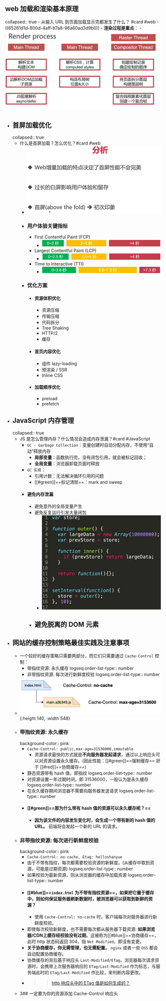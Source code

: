 ## web 加载和渲染基本原理
collapsed:: true
	- 从输入 URL 到页面加载显示完都发生了什么？ #card #web
		- ((65261d1d-800d-4aff-b7a8-96a60ad3d9b0))
		- **渲染过程是重点**：
			- ![image.png](../assets/image_1697294592055_0.png)
- ## 首屏加载优化
  collapsed:: true
	- 什么是首屏加载？怎么优化？#card #web
		- ![image.png](../assets/image_1697294780184_0.png)
		- ### 用户体验关键指标
			- First Contentful Paint (FCP)
				- ![image.png](../assets/image_1697295013277_0.png)
			- Largest Contentful Paint (LCP)
				- ![image.png](../assets/image_1697295044107_0.png)
			- Time to Interactive (TTI)
				- ![image.png](../assets/image_1697295061619_0.png)
		- ### 优化方案
			- #### 资源体积优化
				- 资源压缩
				- 传输压缩
				- 代码拆分
				- Tree Shaking
				- HTTP/2
				- 缓存
			- #### 首页内容优化
				- 组件 lazy-loading
				- 预渲染 / SSR
				- Inline CSS
			- #### 加载顺序优化
				- preload
				- prefetch
- ## JavaScript 内存管理
  collapsed:: true
	- JS 是怎么管理内存？什么情况会造成内存泄漏？#card #JavaScript
		- `GC - Garbage Collection`：变量创建时自动分配内存，不使用“自动”释放内存
			- **局部变量**：函数执行完，没有闭包引用，就会被标记回收；
			- **全局变量**：浏览器卸载页面时释放
		- `GC 实现`：
			- 引用计数：无法解决循环引用的问题
			- [[#green]]==标记清除==：mark and sweep
		- #### 避免内存泄漏
			- 避免意外的全局变量产生
			- 避免反复运行引发大量闭包
				- ![image.png](../assets/image_1697298785891_0.png)
			- 避免脱离的 DOM 元素
				-
- ## 网站的缓存控制策略最佳实践及注意事项
	- 一个较好的缓存策略只需要两部分，而它们只需要通过 `Cache-Control` 控制：
		- 带指纹资源: 永久缓存
		  logseq.order-list-type:: number
		- 非带指纹资源: 每次进行新鲜度校验
		  logseq.order-list-type:: number
	- ![image.png](../assets/image_1700491675037_0.png){:height 140, :width 548}
	- ### 带指纹资源: 永久缓存
	  background-color:: pink
		- `Cache-Control: public,max-age=31536000,immutable`
			- 资源请求最快的方式就是**不向服务器发起请求**，通过以上响应头可以对资源设置永久缓存。(因此性能：[[#green]]==强制缓存== 好于 [[#red]]==协商缓存==)
		- 静态资源带有 hash 值，即指纹
		  logseq.order-list-type:: number
		- 对资源设置一年过期时间，即 31536000，一般认为是永久缓存
		  logseq.order-list-type:: number
		- 在永久缓存期间浏览器不需要向服务器发送请求
		  logseq.order-list-type:: number
		- #### [[#green]]==那为什么带有 hash 值的资源可以永久缓存呢？==
			- **因为该文件的内容发生变化时，会生成一个带有新的 hash 值的 URL。** 前端将会发起一个新的 URL 的请求。
	- ### 非带指纹资源: 每次进行新鲜度校验
	  background-color:: pink
		- `Cache-Control: no-cache, Etag: helloshanyue`
		- 由于不带有指纹，每次都需要校验资源的新鲜度。(从缓存中取到资源，可能是过期资源)
		  logseq.order-list-type:: number
		- 如果校验为最新资源，则从浏览器的缓存中加载资源
		  logseq.order-list-type:: number
		- #### [[#blue]]==`index.html` 为不带有指纹资源==，如果把它置于缓存中，则如何保证服务器刷新数据时，被浏览器可以获取到新鲜的资源？
			- 使用 `Cache-Control: no-cache` 时，客户端每次对服务器进行新鲜度校验。
		- 即使每次校验新鲜度，也不需要每次都从服务器下载资源: **如果浏览器/CDN上缓存经校验没有过期**。这被称为[[#blue]]==协商缓存==，此时 http 状态码返回 304，指 `Not Modified`，即没有变更。
		- **关于协商缓存，你无需管理，也无需配置，** `nginx` 或者一些 `OSS` 都会自动配置协商缓存。
		- 协商缓存的背后基于响应头 `Last-Modified/ETag`。浏览器每次请求资源时，会携带上次服务器响应的 `ETag/Last-Modified` 作为标志，与服务端此时的 `ETag/Last-Modified` 作比较，来判断内容更改。
		- >> [http 响应头中的 ETag 值是如何生成的？](https://github.com/shfshanyue/Daily-Question/issues/112)
	- 3## 一定要为你的资源添加 Cache-Control 响应头